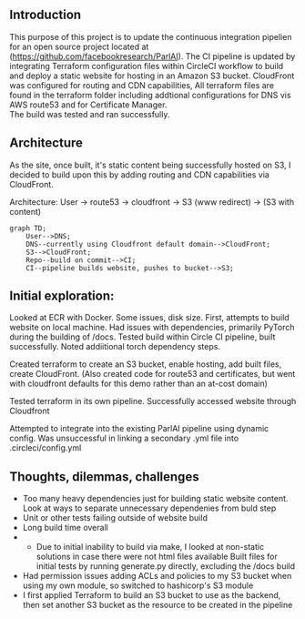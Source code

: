 ## Introduction
This purpose of this project is to update the continuous integration pipelien for an open source project located at (https://github.com/facebookresearch/ParlAI).
The CI pipeline is updated by integrating Terraform configuration files within CircleCI workflow to build and deploy a static website for hosting in an Amazon S3 bucket. CloudFront was 
configured for routing and CDN capabilities, All terraform files are found in the terraform folder including addtional configurations for DNS vis AWS route53 and for Certificate Manager.  
The build was tested and ran successfully.


## Architecture
As the site, once built, it's static content being successfully hosted on S3, I decided to build upon this by adding routing and CDN capabilities via CloudFront.

Architecture:
 User -> route53 -> cloudfront -> S3 (www redirect) -> (S3 with content)

```mermaid
graph TD;
    User-->DNS;
    DNS--currently using Cloudfront default domain-->CloudFront;
    S3-->CloudFront;
    Repo--build on commit-->CI;
    CI--pipeline builds website, pushes to bucket-->S3;
```

## Initial exploration:
Looked at ECR with Docker. Some issues, disk size.
First, attempts to build website on local machine. Had issues with dependencies, primarily PyTorch during the building of /docs.
Tested build within Circle CI pipeline, built successfully. Noted addiitional torch dependency steps.

Created terraform to create an S3 bucket, enable hosting, add built files, create CloudFront.
(Also created code for route53 and certificates, but went with cloudfront defaults for this demo rather than an at-cost domain)

Tested terraform in its own pipeline. Successfully accessed website through Cloudfront

Attempted to integrate into the existing ParlAI pipeline using dynamic config. Was unsuccessful in linking a secondary .yml file into .circleci/config.yml


## Thoughts, dilemmas, challenges
- Too many heavy dependencies just for building static website content. Look at ways to separate unnecessary dependenies from buld step
- Unit or other tests failing outside of website build
- Long build time overall
- * Due to initial inability to build via make, I looked at non-static solutions in case there were not html files available
Built files for initial tests by running generate.py directly, excluding the /docs build
- Had permission issues adding ACLs and policies to my S3 bucket when using my own module, so switched to hashicorp's S3 module
- I first applied Terraform to build an S3 bucket to use as the backend, then set another S3 bucket as the resource to be created in the pipeline

